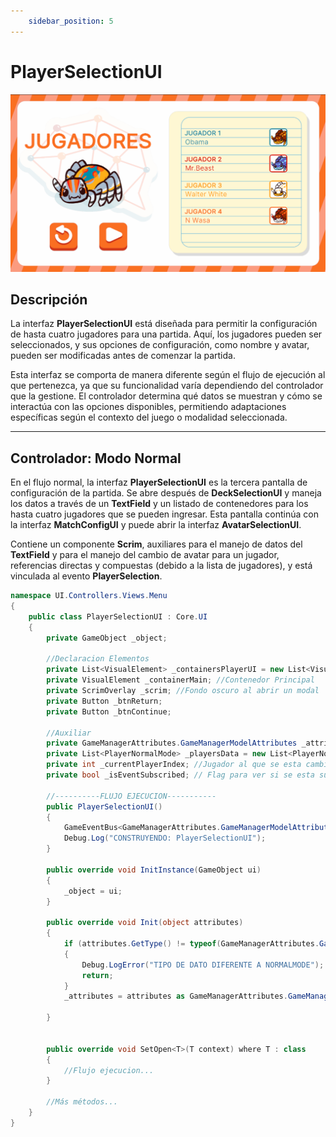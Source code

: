 ```yaml
---
    sidebar_position: 5
---
```


# PlayerSelectionUI

![Ejemplo ](../../../../../static/juego-img/interfaz/interfaces/menu/PlayerSelectionUI.png)

## Descripción

La interfaz **PlayerSelectionUI** está diseñada para permitir la configuración de hasta cuatro jugadores para una partida. Aquí, los jugadores pueden ser seleccionados, y sus opciones de configuración, como nombre y avatar, pueden ser modificadas antes de comenzar la partida.

Esta interfaz se comporta de manera diferente según el flujo de ejecución al que pertenezca, ya que su funcionalidad varía dependiendo del controlador que la gestione. El controlador determina qué datos se muestran y cómo se interactúa con las opciones disponibles, permitiendo adaptaciones específicas según el contexto del juego o modalidad seleccionada. 

---

## Controlador: Modo Normal

En el flujo normal, la interfaz **PlayerSelectionUI** es la tercera pantalla de configuración de la partida. Se abre después de **DeckSelectionUI** y maneja los datos a través de un **TextField** y un listado de contenedores para los hasta cuatro jugadores que se pueden ingresar. Esta pantalla continúa con la interfaz **MatchConfigUI** y puede abrir la interfaz **AvatarSelectionUI**.

Contiene un componente **Scrim**, auxiliares para el manejo de datos del **TextField** y para el manejo del cambio de avatar para un jugador, referencias directas y compuestas (debido a la lista de jugadores), y está vinculada al evento **PlayerSelection**.


```csharp
namespace UI.Controllers.Views.Menu
{
    public class PlayerSelectionUI : Core.UI
    {
        private GameObject _object;

        //Declaracion Elementos
        private List<VisualElement> _containersPlayerUI = new List<VisualElement>(); //Listado de contenedores UI (Jugador)
        private VisualElement _containerMain; //Contenedor Principal
        private ScrimOverlay _scrim; //Fondo oscuro al abrir un modal
        private Button _btnReturn;
        private Button _btnContinue;

        //Auxiliar
        private GameManagerAttributes.GameManagerModelAttributes _attributes; //contexto Local (Guarda configuraciones)
        private List<PlayerNormalMode> _playersData = new List<PlayerNormalMode>(); // Datos de Jugadores a retornar
        private int _currentPlayerIndex; //Jugador al que se esta cambiando su avatar actualmente
        private bool _isEventSubscribed; // Flag para ver si se esta subscrito a evento (Cerrar modal)

        //----------FLUJO EJECUCION-----------
        public PlayerSelectionUI()
        {
            GameEventBus<GameManagerAttributes.GameManagerModelAttributes>.Subscribe("PlayerSelection", Init);
            Debug.Log("CONSTRUYENDO: PlayerSelectionUI");
        }

        public override void InitInstance(GameObject ui)
        {
            _object = ui;
        }

        public override void Init(object attributes)
        {
            if (attributes.GetType() != typeof(GameManagerAttributes.GameManagerModelAttributes))
            {
                Debug.LogError("TIPO DE DATO DIFERENTE A NORMALMODE");
                return;
            }
            _attributes = attributes as GameManagerAttributes.GameManagerModelAttributes;

        }
        

        public override void SetOpen<T>(T context) where T : class
        {
            //Flujo ejecucion...
        }

        //Más métodos...
    }
}
```
